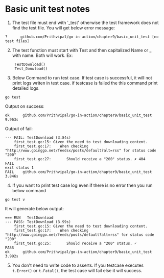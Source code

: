# Basic unit test notes
1. The test file must end with '_test' otherwise the test framework does not find the test file. You will get below error message:

`?   	github.com/Prithvipal/go-in-action/chapter9/basic_unit_test	[no test files]`

2. The test function must start with Test and then capitalized Name or _ with name. Both will work. Ex:
    ```
     TestDownload()
     Test_Donwload()
    ``` 

3. Below Command to run test case. If test case is successful, it will not print logs writen in test case. if testcase is failed the this command print detailed logs.

`go test`
    
Output on success:
```
ok  	github.com/Prithvipal/go-in-action/chapter9/basic_unit_test	9.963s
```

Output of fail:

```
--- FAIL: TestDownload (3.84s)
    first_test.go:15: Given the need to test downloading content.
    first_test.go:17: 	 When checking "http://www.goinggo.net/feedsx/posts/default?alt=rss" for status code "200"
    first_test.go:27: 		Should receive a "200" status. ✗ 404
FAIL
exit status 1
FAIL	github.com/Prithvipal/go-in-action/chapter9/basic_unit_test	3.846s

```

4. If you want to print test case log even if there is no error then you run below command


`go test v`

It will generate below output:
```
=== RUN   TestDownload
--- PASS: TestDownload (3.99s)
    first_test.go:15: Given the need to test downloading content.
    first_test.go:17: 	 When checking "http://www.goinggo.net/feeds/posts/default?alt=rss" for status code "200"
    first_test.go:25: 		Should receive a "200" status. ✓
PASS
ok  	github.com/Prithvipal/go-in-action/chapter9/basic_unit_test	3.992s

```
5. You don't need to write code to asserts. If you testcase executes `t.Error()` or `t.Fatal()`, the test case will fail else it will success. 
